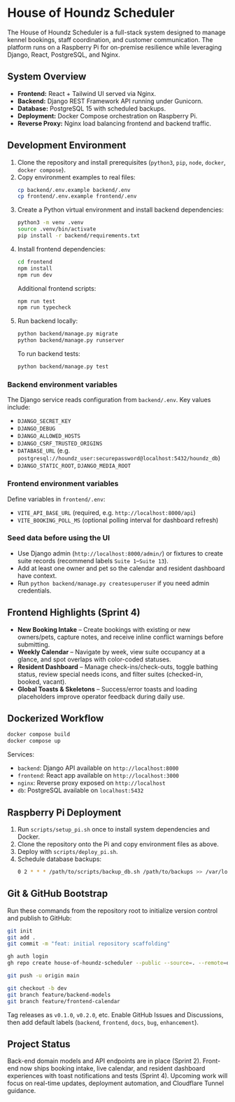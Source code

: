 # House of Houndz Scheduler

The House of Houndz Scheduler is a full-stack system designed to manage kennel bookings, staff coordination, and customer communication. The platform runs on a Raspberry Pi for on-premise resilience while leveraging Django, React, PostgreSQL, and Nginx.

## System Overview
- **Frontend:** React + Tailwind UI served via Nginx.
- **Backend:** Django REST Framework API running under Gunicorn.
- **Database:** PostgreSQL 15 with scheduled backups.
- **Deployment:** Docker Compose orchestration on Raspberry Pi.
- **Reverse Proxy:** Nginx load balancing frontend and backend traffic.

## Development Environment
1. Clone the repository and install prerequisites (`python3`, `pip`, `node`, `docker`, `docker compose`).
2. Copy environment examples to real files:
   ```bash
   cp backend/.env.example backend/.env
   cp frontend/.env.example frontend/.env
   ```
3. Create a Python virtual environment and install backend dependencies:
   ```bash
   python3 -m venv .venv
   source .venv/bin/activate
   pip install -r backend/requirements.txt
   ```
4. Install frontend dependencies:
   ```bash
   cd frontend
   npm install
   npm run dev
   ```
   Additional frontend scripts:
   ```bash
   npm run test
   npm run typecheck
   ```
5. Run backend locally:
   ```bash
   python backend/manage.py migrate
   python backend/manage.py runserver
   ```
   To run backend tests:
   ```bash
   python backend/manage.py test
   ```

### Backend environment variables
The Django service reads configuration from `backend/.env`. Key values include:
- `DJANGO_SECRET_KEY`
- `DJANGO_DEBUG`
- `DJANGO_ALLOWED_HOSTS`
- `DJANGO_CSRF_TRUSTED_ORIGINS`
- `DATABASE_URL` (e.g. `postgresql://houndz_user:securepassword@localhost:5432/houndz_db`)
- `DJANGO_STATIC_ROOT`, `DJANGO_MEDIA_ROOT`

### Frontend environment variables
Define variables in `frontend/.env`:
- `VITE_API_BASE_URL` (required, e.g. `http://localhost:8000/api`)
- `VITE_BOOKING_POLL_MS` (optional polling interval for dashboard refresh)

### Seed data before using the UI
- Use Django admin (`http://localhost:8000/admin/`) or fixtures to create suite records (recommend labels `Suite 1`–`Suite 13`).
- Add at least one owner and pet so the calendar and resident dashboard have context.
- Run `python backend/manage.py createsuperuser` if you need admin credentials.

## Frontend Highlights (Sprint 4)
- **New Booking Intake** – Create bookings with existing or new owners/pets, capture notes, and receive inline conflict warnings before submitting.
- **Weekly Calendar** – Navigate by week, view suite occupancy at a glance, and spot overlaps with color-coded statuses.
- **Resident Dashboard** – Manage check-ins/check-outs, toggle bathing status, review special needs icons, and filter suites (checked-in, booked, vacant).
- **Global Toasts & Skeletons** – Success/error toasts and loading placeholders improve operator feedback during daily use.

## Dockerized Workflow
```bash
docker compose build
docker compose up
```

Services:
- `backend`: Django API available on `http://localhost:8000`
- `frontend`: React app available on `http://localhost:3000`
- `nginx`: Reverse proxy exposed on `http://localhost`
- `db`: PostgreSQL available on `localhost:5432`

## Raspberry Pi Deployment
1. Run `scripts/setup_pi.sh` once to install system dependencies and Docker.
2. Clone the repository onto the Pi and copy environment files as above.
3. Deploy with `scripts/deploy_pi.sh`.
4. Schedule database backups:
   ```bash
   0 2 * * * /path/to/scripts/backup_db.sh /path/to/backups >> /var/log/house-of-houndz-backup.log 2>&1
   ```

## Git & GitHub Bootstrap
Run these commands from the repository root to initialize version control and publish to GitHub:
```bash
git init
git add .
git commit -m "feat: initial repository scaffolding"

gh auth login
gh repo create house-of-houndz-scheduler --public --source=. --remote=origin

git push -u origin main

git checkout -b dev
git branch feature/backend-models
git branch feature/frontend-calendar
```

Tag releases as `v0.1.0`, `v0.2.0`, etc. Enable GitHub Issues and Discussions, then add default labels (`backend`, `frontend`, `docs`, `bug`, `enhancement`).

## Project Status
Back-end domain models and API endpoints are in place (Sprint 2). Front-end now ships booking intake, live calendar, and resident dashboard experiences with toast notifications and tests (Sprint 4). Upcoming work will focus on real-time updates, deployment automation, and Cloudflare Tunnel guidance.
